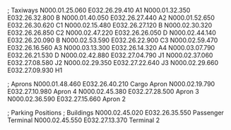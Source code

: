 ; Taxiways
N000.01.25.060 E032.26.29.410 A1
N000.01.32.350 E032.26.32.800 B
N000.01.40.050 E032.26.27.440 A2
N000.01.52.650 E032.26.30.620 C1
N000.02.15.480 E032.26.27.120 B
N000.02.30.320 E032.26.26.850 C2
N000.02.47.220 E032.26.26.050 D
N000.02.44.140 E032.26.20.090 B
N000.02.53.590 E032.26.22.900 C3
N000.02.59.470 E032.26.16.560 A3
N000.03.13.300 E032.26.14.320 A4
N000.03.07.790 E032.26.21.530 D
N000.02.42.880 E032.27.04.790 J1
N000.02.37.060 E032.27.08.580 J2
N000.02.29.350 E032.27.22.640 J3
N000.02.29.660 E032.27.09.930 H1

; Aprons
N000.01.48.460 E032.26.40.210 Cargo Apron
N000.02.19.790 E032.27.10.980 Apron 4
N000.02.45.380 E032.27.28.500 Apron 3
N000.02.36.590 E032.27.15.660 Apron 2

; Parking Positions
; Buildings
N000.02.45.020 E032.26.35.550 Passenger Terminal
N000.02.45.550 E032.27.13.370 Terminal 2